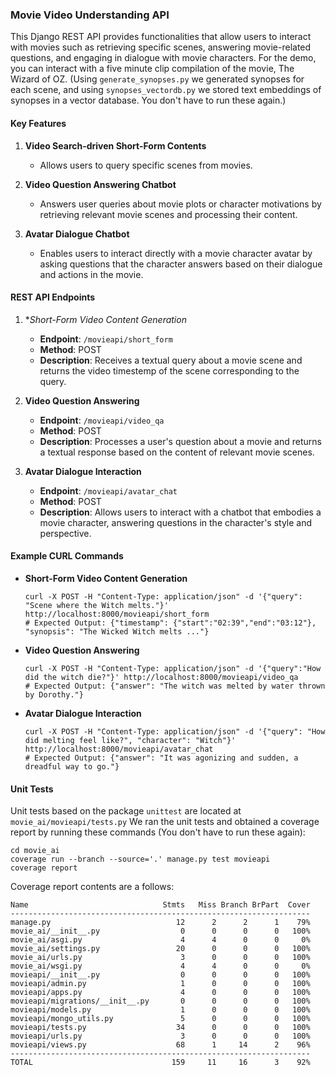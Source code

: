 ### Movie Video Understanding API

This Django REST API provides functionalities that allow users to interact with movies such as retrieving specific scenes, answering movie-related questions, and engaging in dialogue with movie characters. For the demo, you can interact with a five minute clip compilation of the movie, The Wizard of OZ. (Using `generate_synopses.py` we generated synopses for each scene, and using `synopses_vectordb.py` we stored text embeddings of synopses in a vector database. You don't have to run these again.)

#### Key Features

1. **Video Search-driven Short-Form Contents**
   - Allows users to query specific scenes from movies.

2. **Video Question Answering Chatbot**
   - Answers user queries about movie plots or character motivations by retrieving relevant movie scenes and processing their content.

3. **Avatar Dialogue Chatbot**
   - Enables users to interact directly with a movie character avatar by asking questions that the character answers based on their dialogue and actions in the movie.

#### REST API Endpoints

1. **Short-Form Video Content Generation*
   - **Endpoint**: `/movieapi/short_form`
   - **Method**: POST
   - **Description**: Receives a textual query about a movie scene and returns the video timestemp of the scene corresponding to the query.

2. **Video Question Answering**
   - **Endpoint**: `/movieapi/video_qa`
   - **Method**: POST
   - **Description**: Processes a user's question about a movie and returns a textual response based on the content of relevant movie scenes.

3. **Avatar Dialogue Interaction**
   - **Endpoint**: `/movieapi/avatar_chat`
   - **Method**: POST
   - **Description**: Allows users to interact with a chatbot that embodies a movie character, answering questions in the character's style and perspective.

#### Example CURL Commands

- **Short-Form Video Content Generation**
  ```
  curl -X POST -H "Content-Type: application/json" -d '{"query": "Scene where the Witch melts."}' http://localhost:8000/movieapi/short_form
  # Expected Output: {"timestamp": {"start":"02:39","end":"03:12"}, "synopsis": "The Wicked Witch melts ..."}
  ```

- **Video Question Answering**
  ```
  curl -X POST -H "Content-Type: application/json" -d '{"query":"How did the witch die?"}' http://localhost:8000/movieapi/video_qa
  # Expected Output: {"answer": "The witch was melted by water thrown by Dorothy."}
  ```

- **Avatar Dialogue Interaction**
  ```
  curl -X POST -H "Content-Type: application/json" -d '{"query": "How did melting feel like?", "character": "Witch"}' http://localhost:8000/movieapi/avatar_chat
  # Expected Output: {"answer": "It was agonizing and sudden, a dreadful way to go."}
  ```

#### Unit Tests

Unit tests based on the package `unittest` are located at `movie_ai/movieapi/tests.py`
We ran the unit tests and obtained a coverage report by running these commands (You don't have to run these again):

```
cd movie_ai
coverage run --branch --source='.' manage.py test movieapi
coverage report
```

Coverage report contents are a follows:

```
Name                              Stmts   Miss Branch BrPart  Cover
-------------------------------------------------------------------
manage.py                            12      2      2      1    79%
movie_ai/__init__.py                  0      0      0      0   100%
movie_ai/asgi.py                      4      4      0      0     0%
movie_ai/settings.py                 20      0      0      0   100%
movie_ai/urls.py                      3      0      0      0   100%
movie_ai/wsgi.py                      4      4      0      0     0%
movieapi/__init__.py                  0      0      0      0   100%
movieapi/admin.py                     1      0      0      0   100%
movieapi/apps.py                      4      0      0      0   100%
movieapi/migrations/__init__.py       0      0      0      0   100%
movieapi/models.py                    1      0      0      0   100%
movieapi/mongo_utils.py               5      0      0      0   100%
movieapi/tests.py                    34      0      0      0   100%
movieapi/urls.py                      3      0      0      0   100%
movieapi/views.py                    68      1     14      2    96%
-------------------------------------------------------------------
TOTAL                               159     11     16      3    92%
```

